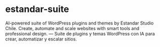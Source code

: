 # estandar-suite
AI-powered suite of WordPress plugins and themes by Estandar Studio Chile.  Create, automate and scale websites with smart tools and professional design.  — Suite de plugins y temas WordPress con IA para crear, automatizar y escalar sitios.

